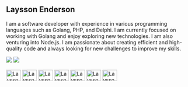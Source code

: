 
  
  ## Laysson Enderson
  
  I am a software developer with experience in various programming languages such as Golang, PHP, and Delphi. I am currently focused on working with Golang and enjoy exploring new technologies. I am also venturing into Node.js. I am passionate about creating efficient and high-quality code and always looking for new challenges to improve my skills.
   
<div> 
  <a href = "mailto:laysson.ens@gmail.com"><img src="https://img.shields.io/badge/-Gmail-%23333?style=for-the-badge&logo=gmail&logoColor=white" target="_blank"></a>
  <a href="https://www.linkedin.com/in/laysson-enderson" target="_blank"><img src="https://img.shields.io/badge/-LinkedIn-%230077B5?style=for-the-badge&logo=linkedin&logoColor=white" target="_blank"></a>
</div>


<div style="display: inline_block"><br>
  <img align="center" alt="Laysson-Go" height="30" width="40" src="https://cdn.jsdelivr.net/gh/devicons/devicon/icons/go/go-original-wordmark.svg">
  <img align="center" alt="Laysson-Postgres" height="30" width="40" src="https://cdn.jsdelivr.net/gh/devicons/devicon/icons/postgresql/postgresql-plain.svg">
  <img align="center" alt="Laysson-Mysql" height="30" width="40" src="https://cdn.jsdelivr.net/gh/devicons/devicon/icons/mysql/mysql-plain-wordmark.svg">
  <img align="center" alt="Laysson-Mongo" height="30" width="40" src="https://cdn.jsdelivr.net/gh/devicons/devicon/icons/mongodb/mongodb-original.svg">
  <img align="center" alt="Laysson-PHP" height="30" width="40" src="https://cdn.jsdelivr.net/gh/devicons/devicon/icons/php/php-original.svg">
  <img align="center" alt="Laysson-AWS" height="30" width="40" src="https://cdn.jsdelivr.net/gh/devicons/devicon/icons/amazonwebservices/amazonwebservices-plain-wordmark.svg">
  <img align="center" alt="Laysson-Node" height="30" width="40" src="https://cdn.jsdelivr.net/gh/devicons/devicon/icons/nodejs/nodejs-plain-wordmark.svg">
</div>
